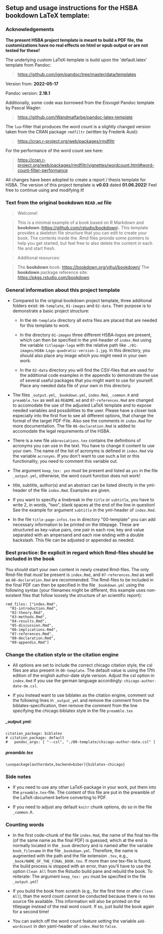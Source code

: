 ## Setup and usage instructions for the HSBA bookdown LaTeX template:

### Acknowledgements

**The present HSBA project template is meant to build a PDF file, the customizations have no real effects on html or epub output or are not tested for these!**

The underlying custom LaTeX-template is build upon the 'default.latex' template from Pandoc:

> <https://github.com/jgm/pandoc/tree/master/data/templates>

Version from: **2022-05-17**

Pandoc version: **2.18.1**

Additionally, some code was borrowed from the Eisvogel Pandoc template by Pascal Wagler:

> <https://github.com/Wandmalfarbe/pandoc-latex-template>

The `lua`-filter that produces the word count is a slightly changed version taken from the CRAN package `rmdfiltr` (written by Frederik Aust):

> <https://cran.r-project.org/web/packages/rmdfiltr>

For the performance of the word count see here:

> <https://cran.r-project.org/web/packages/rmdfiltr/vignettes/wordcount.html#word-count-filter-performance>

All changes have been adopted to create a report / thesis template for HSBA. The version of this project template is **v0.03** dated **01.06.2022**! Feel free to continue using and modifying it!

### Text from the original bookdown `READ.md` file

> Welcome!

> This is a minimal example of a book based on R Markdown and **bookdown** (<https://github.com/rstudio/bookdown>). This template provides a skeleton file structure that you can edit to create your book. The contents inside the .Rmd files provide some pointers to help you get started, but feel free to also delete the content in each file and start fresh.

> Additional resources:

> The **bookdown** book: <https://bookdown.org/yihui/bookdown/> The **bookdown** package reference site: <https://pkgs.rstudio.com/bookdown>

### General information about this project template

-   Compared to the original bookdown project template, three additional folders exist: `00-template`, `01-images` and `02-data`. Their purpose is to demonstrate a basic project structure:

    -   In the `00-template` directory all extra files are placed that are needed for this template to work.

    -   In the directory `01-images` three different HSBA-logos are present, which can then be specified in the yml-header of `index.Rmd` using the variable `titlepage-logo` with the relative path like `./01-images/HSBA-Logo-quadratic-version-1.jpg`. In this directory, you should also place any image which you might need in your own work.

    -   In the `02-data` directory you will find the CSV-files that are used for the additional code examples in the appendix to demonstrate the use of several useful packages that you might want to use for yourself. Place any needed data file of your own in this directory.

-   The files `_output.yml`, `_bookdown.yml`, `index.Rmd`, `_common.R` and `preamble.tex` as well as `README.md` and `07-references.Rmd` are changed to accomodate the use of the adjusted LaTeX template and to expose needed variables and possibilities to the user. Please have a closer look especially into the first five to see all different options, that change the format of the target PDF-File. Also see the comments in `index.Rmd` for more documentation. The file `08-declaration.Rmd` is added to accomodate the legal requirements of the HSBA.

-   There is a new file `abbreviations.tex` contains the definitions of acronyms you can use in the text. You have to change it content to use your own. The name of the list of acronyms is defined in `index.Rmd` via the variable `acronyms`. If you don't want to use such a list or this functionality, you need to comment this variable out.

-   The argument `keep_tex: yes` must be present and listed as `yes` in the file `_output.yml`, otherwise, the word count function does not work!

-   title, subtitle, author(s) and an abstract can be listed directly in the yml-header of the file `index.Rmd`. Examples are given.

-   If you want to specifiy a linebreak in the `title` or `subtitle`, you have to write 2, in words, "two", blank spaces at the end of the line in question! See the example for argument `subtitle` in the yml-header of `index.Rmd`.

-   In the file `title-page-infos.tex` in directory "00-template" you can add necessary information to be printed on the titlepage. These are structured as key-value pairs, one pair in each row, key and value separated with an ampersand and each row ending with a double backslash. This file can be adjusted or appended as needed.

### Best practice: Be explicit in regard which Rmd-files should be included in the book

You should start your own content in newly created Rmd-files. The only Rmd-file that *must* be present is `index.Rmd`, and `07-references.Rmd` as well as `08-declaration.Rmd` are recommended. The Rmd-files to be included in the final PDF can then be specified in the file `_bookdown.yml` using the following syntax (your filenames might be different, this example uses non-existent files that follow loosely the structure of an scientific report):

    rmd_files: ["index.Rmd",
      "01-introduction.Rmd",
      "02-theory.Rmd",
      "03-methods.Rmd",
      "04-results.Rmd",
      "05-discussion.Rmd",
      "06-implications.Rmd",
      "07-references.Rmd",
      "08-declaration.Rmd",
      "09-appendix.Rmd"]

### Change the citation style or the citation engine

-   All options are set to include the correct chicago citation style, the csl files are also present in `00-template`. The default value is using the 17th edition of the english author-date style version. Adjust the csl option in `index.Rmd` if you use the german language accordingly: `chicago-author-date-de.csl`.

-   If you instead want to use biblatex as the citation engine, comment out the following lines in `_output_yml` and remove the comment from the biblatex-specification, then remove the comment from the line specifying the chicago biblatex style in the file `preamble.tex`

##### \_output.yml:

    citation_package: biblatex
    # citation_package: default
    #   pandoc_args: [ "--csl", "./00-template/chicago-author-date.csl" ]

##### preamble.tex

    \usepackage[authordate,backend=biber]{biblatex-chicago}

### Side notes

-   If you need to use any other LaTeX-package in your work, put them into the `preamble.tex`-file. The content of this file are put in the preamble of the LaTeX-document before converting to PDF.

-   If you need to adjust any default `knitr` chunk options, do so in the file `_common.R`.

### Counting words

-   In the first code-chunk of the file `index.Rmd`, the name of the final tex-file (of the same name as the final PDF) is guessed, which at the end is normally located in the `_book` directory and is named after the variable `book_filename` in the file `_bookdown.yml`. Therefore, the name is augmented with the path and the file extension `.tex`, e.g., `_book/NAME_OF_THE_FINAL_BOOK.tex`. If more than one tex-file is found, the build process is stopped with an error, than you'll have to use the option `Clean All` from the Rstudio build pane and rebuild the book. To reiterate: The argument `keep_tex: yes` must be specified in the file `_output.yml`!

-   If you build the book from scratch (e.g., for the first time or after `Clean All`), than the word count cannot be conducted because there is no tex source file available. This information will also be printed on the titlepage instead of the real word count. If so, just build the book again for a second time!

-   You can switch off the word count feature setting the variable `add-wordcount` in den yaml-header of `index.Rmd` to `false`.
